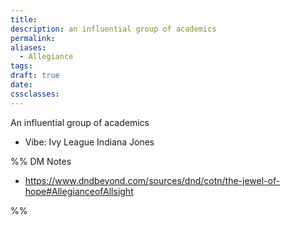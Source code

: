 ```yaml
---
title: 
description: an influential group of academics
permalink: 
aliases:
  - Allegiance
tags: 
draft: true
date: 
cssclasses:
---
```

An influential group of academics

- Vibe: Ivy League Indiana Jones

%% DM Notes
- https://www.dndbeyond.com/sources/dnd/cotn/the-jewel-of-hope#AllegianceofAllsight 


%%

